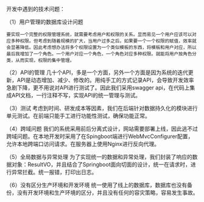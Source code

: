 开发中遇到的技术问题：


（1）用户管理的数据库设计问题

    要实现一个完整的权限管理系统，就需要考虑用户和权限的关系。显而易见一个用户应该可以对应多种权限。但考虑到随着规模的扩大，当用户过多之后，如果要一个一个权限的赋值，效率就会显著降低。因此考虑想办法将多个权限设置为一个类似模板的东西，将模板和用户对应，所以最后我增加了一个角色。一个用户对应一个角色，一个角色对应多种权限。就能将用户按角色分类，从而实现，权限的集中管理。

（2）API的管理
    几十个API，多是一个方面，另外一个方面是因为系统的迭代更新，API是动态增加、减少、修改的。用纯手工的方式记录API，会导致开发效率急剧下降，更不用说对API进行测试了。因此我们采用swagger api，在代码上集成API文档，一行注释不写，实现API的统一管理与测试。

（3）测试
    考虑到时间、研发成本等因素，我们在后端针对数据持久化的模块进行单元测试。在前端只能手工进行功能性测试，确保功能正常。

（4）跨域问题
    我们的系统采用前后分离式设计，网站需要部署上线，因此逃不过跨域问题。在本地开发时采用了在Spingboot端进行WebMvcConfigurer配置，允许本地跨端口访问请求。在服务器上使用Nginx进行反向代理。

（5）全局数据与异常处理
    为了实现统一的数据和异常处理，我们封装了响应的数据对象：ResultVO，并且结合了Springboot面向切面的设计，统一在请求时，进行异常拦截。统一报错，打印出日志。

（6）没有区分生产环境和开发环境
    统一使用了线上的数据库，数据库也没有备份，没有开发环境和生产环境的区分，并且没有任何的容灾策略，容易发生事故。
